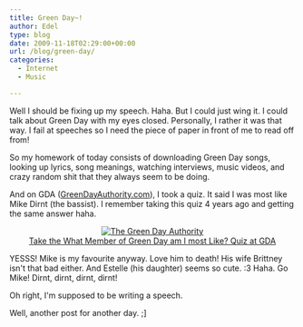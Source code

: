 ```yaml
---
title: Green Day~!
author: Edel
type: blog
date: 2009-11-18T02:29:00+00:00
url: /blog/green-day/
categories:
  - Internet
  - Music

---
```

Well I should be fixing up my speech. Haha. But I could just wing it. I could talk about Green Day with my eyes closed. Personally, I rather it was that way. I fail at speeches so I need the piece of paper in front of me to read off from!

So my homework of today consists of downloading Green Day songs, looking up lyrics, song meanings, watching interviews, music videos, and crazy random shit that they always seem to be doing.

And on GDA ([GreenDayAuthority.com][1]), I took a quiz. It said I was most like Mike Dirnt (the bassist). I remember taking this quiz 4 years ago and getting the same answer haha.

<div align="center">
  <a class="external" href="http://www.greendayauthority.com"><img src="http://www.greendayauthority.com/site_images/iammostlikemike.gif" border="0" alt="The Green Day Authority" /></a><br /> <a class="external" href="http://www.greendayauthority.com">Take the What Member of Green Day am I most Like? Quiz at GDA</a>
</div>

YESSS! Mike is my favourite anyway. Love him to death! His wife Brittney isn't that bad either. And Estelle (his daughter) seems so cute. :3 Haha. Go Mike! Dirnt, dirnt, dirnt, dirnt!

Oh right, I'm supposed to be writing a speech.
  
Well, another post for another day. ;]




 [1]: http://greendayauthority.com